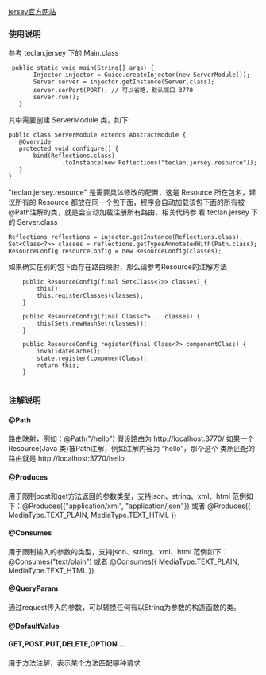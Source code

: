 [jersey官方网站](https://jersey.java.net/)
 
### 使用说明
 
 参考 teclan.jersey 下的 Main.class
 ```
  public static void main(String[] args) {
        Injector injector = Guice.createInjector(new ServerModule());
        Server server = injector.getInstance(Server.class);
        server.serPort(PORT); // 可以省略，默认端口 3770
        server.run();
    }
 ```
 其中需要创建 ServerModule 类，如下:
 ```
 public class ServerModule extends AbstractModule {
    @Override
    protected void configure() {
        bind(Reflections.class)
                .toInstance(new Reflections("teclan.jersey.resource"));
    }
}
```
"teclan.jersey.resource" 是需要具体修改的配置，这是 Resource 所在包名，建议所有的 Resource
都放在同一个包下面，程序会自动加载该包下面的所有被@Path注解的类，就是会自动加载注册所有路由，相关代码参
看 teclan.jersey 下的 Server.class
```
Reflections reflections = injector.getInstance(Reflections.class);
Set<Class<?>> classes = reflections.getTypesAnnotatedWith(Path.class);
ResourceConfig resourceConfig = new ResourceConfig(classes);
```
如果确实在别的包下面存在路由映射，那么请参考Resource的注解方法
```
    public ResourceConfig(final Set<Class<?>> classes) {
        this();
        this.registerClasses(classes);
    }
```


```
    public ResourceConfig(final Class<?>... classes) {
        this(Sets.newHashSet(classes));
    }
```


```
    public ResourceConfig register(final Class<?> componentClass) {
        invalidateCache();
        state.register(componentClass);
        return this;
    }
    
```
 
### 注解说明

#### @Path
路由映射，例如：@Path("/hello")
假设路由为 http://localhost:3770/
如果一个 Resource(Java 类)被Path注解，例如注解内容为 “hello”，那个这个
 类所匹配的路由就是 http://localhost:3770/hello
	
#### @Produces
用于限制post和get方法返回的参数类型，支持json、string、xml、html
范例如下：@Produces({"application/xml", "application/json"}) 或者 @Produces({ MediaType.TEXT_PLAIN, MediaType.TEXT_HTML })
#### @Consumes

用于限制输入的参数的类型，支持json、string、xml、html
范例如下：@Consumes("text/plain") 或者 @Consumes({ MediaType.TEXT_PLAIN, MediaType.TEXT_HTML })

#### @QueryParam
通过request传入的参数，可以转换任何有以String为参数的构造函数的类。

#### @DefaultValue
 
#### GET,POST,PUT,DELETE,OPTION ...
用于方法注解，表示某个方法匹配哪种请求
 
 
 